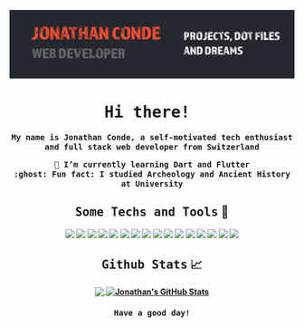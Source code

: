 [![Header](https://raw.githubusercontent.com/JC0nde/JC0nde/main/github-banner.png "Header")](https://jonathanconde.com/)

<h1 align="center"><samp><b>Hi there! <img src="https://docs.google.com/uc?export=download&id=166Ecq6uBl61U14OUlkHOHIBv2ArKoumJ" alt="" width="30"></samp></h1>

<p align="center">
<samp>My name is Jonathan Conde, a self-motivated tech enthusiast and full stack web developer from Switzerland</samp>
</p>
 
<div align="center"><samp>🌱 I’m currently learning Dart and Flutter</samp><br />
 <samp> :ghost: Fun fact: I studied Archeology and Ancient History at University</samp></div>


<p>
  <h2 align="center"><samp>Some Techs and Tools</samp> 🔧</h2>
</p>

<p align="center">
 
<img src="https://img.shields.io/badge/OS-Linux-informational?style=flat&logo=linux&logoColor=white&color=FD4F31" height=30 />
<img src="https://img.shields.io/badge/Editor-Emacs-informational?style=flat&logo=gnu-emacs&logoColor=white&color=FD4F31" height=30 />
<img src="https://img.shields.io/badge/Code-PHP-informational?style=flat&logo=php&logoColor=white&color=FD4F31" height=30 />
<img src="https://img.shields.io/badge/Code-JavaScript-informational?style=flat&logo=javascript&logoColor=white&color=FD4F31" height=30 />
<img src="https://img.shields.io/badge/Code-HTML5-informational?style=flat&logo=html5&logoColor=white&color=FD4F31" height=30 />
<img src="https://img.shields.io/badge/Code-CSS3-informational?style=flat&logo=css3&logoColor=white&color=FD4F31" height=30 />
<img src="https://img.shields.io/badge/Code-SASS-informational?style=flat&logo=sass&logoColor=white&color=FD4F31" height=30 />
<img src="https://img.shields.io/badge/Database-MySQL-informational?style=flat&logo=mysql&logoColor=white&color=FD4F31" height=30 />
<img src="https://img.shields.io/badge/Tools-Vue-informational?style=flat&logo=vue.js&logoColor=white&color=FD4F31" height=30 />
<img src="https://img.shields.io/badge/Tools-WordPress-informational?style=flat&logo=wordpress&logoColor=white&color=FD4F31" height=30 />
<img src="https://img.shields.io/badge/Tools-Drupal-informational?style=flat&logo=drupal&logoColor=white&color=FD4F31" height=30 />
<img src="https://img.shields.io/badge/Tools-Laravel-informational?style=flat&logo=laravel&logoColor=white&color=FD4F31" height=30 />
<img src="https://img.shields.io/badge/Tools-Webpack-informational?style=flat&logo=webpack&logoColor=white&color=FD4F31" height=30 />
<img src="https://img.shields.io/badge/Tools-Docker-informational?style=flat&logo=docker&logoColor=white&color=FD4F31" height=30 />
<img src="https://img.shields.io/badge/Shell-Bash-informational?style=flat&logo=gnu-bash&logoColor=white&color=FD4F31" height=30 />
<img src="https://img.shields.io/badge/Cloud-Digital_Ocean-informational?style=flat&logo=digitalocean&logoColor=white&color=FD4F31" height=30 />

</p>
<!--
<p align="center">
<a href="https://jonathanconde.com/"><img src="https://img.shields.io/badge/-PORTFOLIO-%23ff69b4&?style=for-the-badge&logo=opsgenie&logoColor=ffffff&?color=ff69b4 alt="Portfolio" /></a>&nbsp;
<a href="https://twitter.com/JC0nde" ><img src="https://img.shields.io/badge/Twitter-1DA1F2?style=for-the-badge&logo=twitter&logoColor=white" alt="Twitter" /></a>&nbsp;
<a href="https://www.linkedin.com/in/jonathanconde/"><img src="https://img.shields.io/badge/linkedin-blue.svg?style=for-the-badge&logo=linkedin&logoColor=white alt="HashNode" /></a>&nbsp;
<a href="mailto:mail@jonathanconde.com"><img src="https://img.shields.io/badge/-E--MAIL-000000?style=for-the-badge&logo=gmail&logoColor=ffffff" alt="E-mail" /></a>&nbsp;
</p> -->

<p>
  <h2 align="center"><samp>Github Stats</samp> &#x1f4c8;</h2>
</p>

<p align="center">
<a href="https://github.com/JC0nde/JC0nde">
<img align="center" src="https://github-readme-stats.vercel.app/api/top-langs/?username=JC0nde&hide=java,html,tex&title_color=ffffff&text_color=c9cacc&icon_color=FD4F31&bg_color=24292F&langs_count=3" />
</a>
<a href="https://github.com/JC0nde/JC0nde">
  <img align="center" src="https://github-readme-stats.vercel.app/api?username=JC0nde&show_icons=true&line_height=27&count_private=true&title_color=ffffff&text_color=c9cacc&icon_color=FD4F31&bg_color=24292F" alt="Jonathan's GitHub Stats" />
</a>
</p>

<p>
<h4 align="center"><samp>Have a good day!</samp></h4>
</p>

